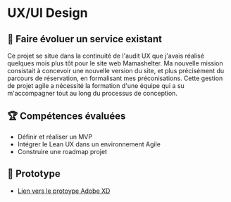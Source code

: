 # UX/UI Design

## 📝 Faire évoluer un service existant
Ce projet se situe dans la continuité de l'audit UX que j'avais réalisé quelques mois plus tôt pour le site web Mamashelter. Ma nouvelle mission consistait à concevoir une nouvelle version du site, et plus précisément du parcours de réservation, en formalisant mes préconisations. Cette gestion de projet agile a nécessité la formation d'une équipe qui a su m'accompagner tout au long du processus de conception.

## 🏆 Compétences évaluées 
* Définir et réaliser un MVP
* Intégrer le Lean UX dans un environnement Agile
* Construire une roadmap projet

## 📱 Prototype
* [Lien vers le protoype Adobe XD](https://xd.adobe.com/view/dd89efab-792f-4cc5-944e-ed5d9c02d61d-88da/)
